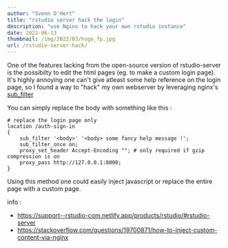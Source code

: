 ```yaml
---
author: "Svenn D'Hert"
title: "rstudio server hack the login"
description: "use Nginx to hack your own rstudio instance"
date: 2022-06-13
thumbnail: /img/2022/03/hugo_fp.jpg
url: /rstudio-server-hack/
---
```

One of the features lacking from the open-source version of rstudio-server  is the possibilty to edit the html pages (eg. to make a custom login page). 
It's highly annoying one can't give atleast some help reference on the login page, so I found a way to "hack" my own webserver by leveraging nginx's [sub_filter](http://nginx.org/en/docs/http/ngx_http_sub_module.html)

You can simply replace the body with something like this :

```
# replace the login page only
location /auth-sign-in 
{
    sub_filter '<body>' '<body> some fancy help message !';
    sub_filter_once on;
    proxy_set_header Accept-Encoding ""; # only required if gzip compression is on
    proxy_pass http://127.0.0.1:8000;
}
```

Using this method one could easily inject javascript or replace the entire page with a custom page.

info : 
- https://support--rstudio-com.netlify.app/products/rstudio/#rstudio-server
- https://stackoverflow.com/questions/19700871/how-to-inject-custom-content-via-nginx
